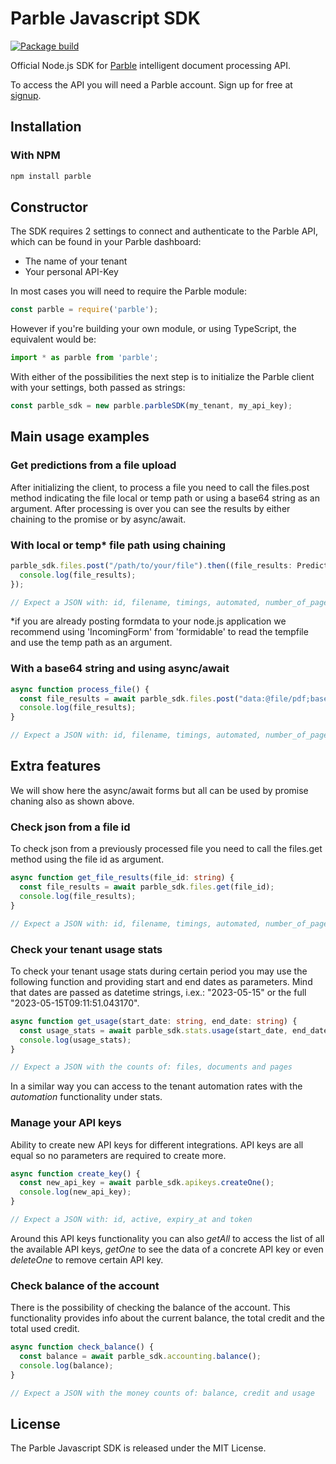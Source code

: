 # Parble Javascript SDK
[![Package build](https://github.com/parblelabs/parble-javascript/actions/workflows/npm-publish.yml/badge.svg?branch=main)](https://github.com/parblelabs/parble-javascript/actions/workflows/npm-publish.yml)

Official Node.js SDK for [Parble](https://parble.com/home) intelligent document processing API.

To access the API you will need a Parble account. Sign up for free at
[signup](https://parble.com/signup).

## Installation
### With NPM
```bash
npm install parble
```

## Constructor
The SDK requires 2 settings to connect and authenticate to the Parble API, which can be found in your Parble dashboard:
- The name of your tenant
- Your personal API-Key

In most cases you will need to require the Parble module:

```js
const parble = require('parble');
```
However if you're building your own module, or using TypeScript, the equivalent would be:
```js
import * as parble from 'parble';
```
With either of the possibilities the next step is to initialize the Parble client with your settings, both passed as strings:
```js
const parble_sdk = new parble.parbleSDK(my_tenant, my_api_key);
```
## Main usage examples

### Get predictions from a file upload
After initializing the client, to process a file you need to call the files.post method indicating the file local or temp path or using a base64 string as an argument. After processing is over you can see the results by either chaining to the promise or by async/await.

### With local or temp* file path using chaining
```ts
parble_sdk.files.post("/path/to/your/file").then((file_results: PredictedFileOutput) => {
  console.log(file_results);
});

// Expect a JSON with: id, filename, timings, automated, number_of_pages and documents
```
*if you are already posting formdata to your node.js application we recommend using 'IncomingForm' from 'formidable' to read the tempfile and use the temp path as an argument.

### With a base64 string and using async/await
```js
async function process_file() {
  const file_results = await parble_sdk.files.post("data:@file/pdf;base64,JVBERi0c..."));
  console.log(file_results);
}

// Expect a JSON with: id, filename, timings, automated, number_of_pages and documents
```

## Extra features
We will show here the async/await forms but all can be used by promise chaning also as shown above.
### Check json from a file id
To check json from a previously processed file you need to call the files.get method using the file id as argument.
```ts
async function get_file_results(file_id: string) {
  const file_results = await parble_sdk.files.get(file_id);
  console.log(file_results);
}

// Expect a JSON with: id, filename, timings, automated, number_of_pages and documents
```

### Check your tenant usage stats
To check your tenant usage stats during certain period you may use the following function and providing start and end dates as parameters. Mind that dates are passed as datetime strings, i.ex.: "2023-05-15" or the full "2023-05-15T09:11:51.043170".
```ts
async function get_usage(start_date: string, end_date: string) {
  const usage_stats = await parble_sdk.stats.usage(start_date, end_date);
  console.log(usage_stats);
}

// Expect a JSON with the counts of: files, documents and pages
```
In a similar way you can access to the tenant automation rates with the _automation_ functionality under stats.

### Manage your API keys
Ability to create new API keys for different integrations. API keys are all equal so no parameters are required to create more.
```ts
async function create_key() {
  const new_api_key = await parble_sdk.apikeys.createOne();
  console.log(new_api_key);
}

// Expect a JSON with: id, active, expiry_at and token
```
Around this API keys functionality you can also _getAll_ to access the list of all the available API keys, _getOne_ to see the data of a concrete API key or even _deleteOne_ to remove certain API key.


### Check balance of the account
There is the possibility of checking the balance of the account. This functionality provides info about the current balance, the total credit and the total used credit.
```ts
async function check_balance() {
  const balance = await parble_sdk.accounting.balance();
  console.log(balance);
}

// Expect a JSON with the money counts of: balance, credit and usage
```

## License
The Parble Javascript SDK is released under the MIT License.